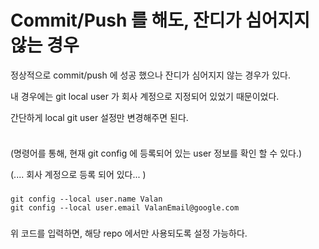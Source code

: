 # Commit/Push 를 해도, 잔디가 심어지지 않는 경우



정상적으로 commit/push 에 성공 했으나 잔디가 심어지지 않는 경우가 있다.
 
내 경우에는 git local user 가 회사 계정으로 지정되어 있었기 때문이었다.

간단하게 local git user 설정만 변경해주면 된다.
###

<p align="center">
<img src="https://user-images.githubusercontent.com/92422377/178777764-9186da7e-247f-4321-a72c-12c8d9eb4c69.png" alt="">
</p>

(명령어를 통해, 현재 git config 에 등록되어 있는 user 정보를 확인 할 수 있다.)

(.... 회사 계정으로 등록 되어 있다... )
###


```
git config --local user.name Valan
git config --local user.email ValanEmail@google.com  
```
###
위 코드를 입력하면, 해당 repo 에서만 사용되도록 설정 가능하다.